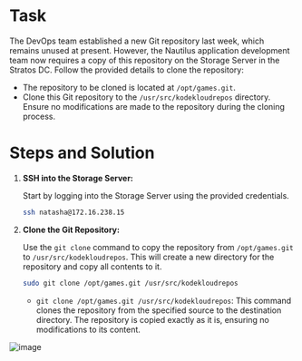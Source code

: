 # Task

The DevOps team established a new Git repository last week, which remains unused at present. However, the Nautilus application development team now requires a copy of this repository on the Storage Server in the Stratos DC. Follow the provided details to clone the repository:

- The repository to be cloned is located at `/opt/games.git`.
- Clone this Git repository to the `/usr/src/kodekloudrepos` directory. Ensure no modifications are made to the repository during the cloning process.

# Steps and Solution

1. **SSH into the Storage Server:**

    Start by logging into the Storage Server using the provided credentials.

    ```bash
    ssh natasha@172.16.238.15
    ```

2. **Clone the Git Repository:**

    Use the `git clone` command to copy the repository from `/opt/games.git` to `/usr/src/kodekloudrepos`. This will create a new directory for the repository and copy all contents to it.

    ```bash
    sudo git clone /opt/games.git /usr/src/kodekloudrepos
    ```

    - `git clone /opt/games.git /usr/src/kodekloudrepos`: This command clones the repository from the specified source to the destination directory. The repository is copied exactly as it is, ensuring no modifications to its content.

![image](https://github.com/user-attachments/assets/b5b14e8c-dcdc-443d-a1b8-d02adb495dca)
